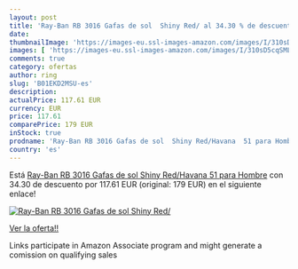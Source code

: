 ```yaml
---
layout: post
title: 'Ray-Ban RB 3016 Gafas de sol  Shiny Red/ al 34.30 % de descuento'
date: 
thumbnailImage: 'https://images-eu.ssl-images-amazon.com/images/I/310sD5cqSML._SL200_.jpg'
images: [ 'https://images-eu.ssl-images-amazon.com/images/I/310sD5cqSML._SL200_.jpg' ]
comments: true
category: ofertas
author: ring
slug: 'B01EKD2MSU-es'
description:
actualPrice: 117.61 EUR
currency: EUR
price: 117.61
comparePrice: 179 EUR
inStock: true
prodname: 'Ray-Ban RB 3016 Gafas de sol  Shiny Red/Havana  51 para Hombre'
country: 'es'
---
```


Está [Ray-Ban RB 3016 Gafas de sol  Shiny Red/Havana  51 para Hombre](https://www.amazon.es/dp/B01EKD2MSU/?tag=tolees-21) con 34.30 de descuento por 117.61 EUR (original: 179 EUR) en el siguiente enlace!

[![Ray-Ban RB 3016 Gafas de sol  Shiny Red/](https://images-eu.ssl-images-amazon.com/images/I/310sD5cqSML._SL200_.jpg)](https://www.amazon.es/dp/B01EKD2MSU/?tag=tolees-21)

[Ver la oferta!!](https://www.amazon.es/dp/B01EKD2MSU/?tag=tolees-21)

Links participate in Amazon Associate program and might generate a comission on qualifying sales


